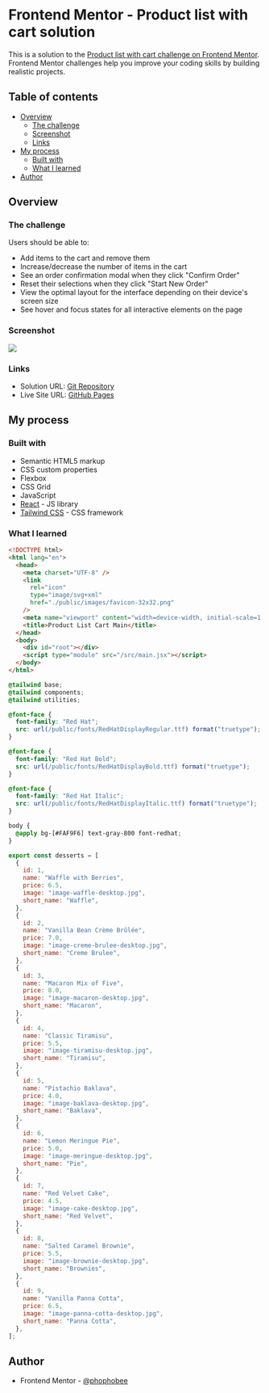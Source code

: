 # Frontend Mentor - Product list with cart solution

This is a solution to the [Product list with cart challenge on Frontend Mentor](https://www.frontendmentor.io/challenges/product-list-with-cart-5MmqLVAp_d). Frontend Mentor challenges help you improve your coding skills by building realistic projects.

## Table of contents

- [Overview](#overview)
  - [The challenge](#the-challenge)
  - [Screenshot](#screenshot)
  - [Links](#links)
- [My process](#my-process)
  - [Built with](#built-with)
  - [What I learned](#what-i-learned)
- [Author](#author)

## Overview

### The challenge

Users should be able to:

- Add items to the cart and remove them
- Increase/decrease the number of items in the cart
- See an order confirmation modal when they click "Confirm Order"
- Reset their selections when they click "Start New Order"
- View the optimal layout for the interface depending on their device's screen size
- See hover and focus states for all interactive elements on the page

### Screenshot

![](./screenshot.jpg)

### Links

- Solution URL: [Git Repository](https://github.com/phophobee/product-list-cart)
- Live Site URL: [GitHub Pages](https://phophobee.github.io/product-list-cart/)

## My process

### Built with

- Semantic HTML5 markup
- CSS custom properties
- Flexbox
- CSS Grid
- JavaScript
- [React](https://reactjs.org/) - JS library
- [Tailwind CSS](https://tailwindcss.com) - CSS framework

### What I learned

```html
<!DOCTYPE html>
<html lang="en">
  <head>
    <meta charset="UTF-8" />
    <link
      rel="icon"
      type="image/svg+xml"
      href="./public/images/favicon-32x32.png"
    />
    <meta name="viewport" content="width=device-width, initial-scale=1.0" />
    <title>Product List Cart Main</title>
  </head>
  <body>
    <div id="root"></div>
    <script type="module" src="/src/main.jsx"></script>
  </body>
</html>
```

```css
@tailwind base;
@tailwind components;
@tailwind utilities;

@font-face {
  font-family: "Red Hat";
  src: url(/public/fonts/RedHatDisplayRegular.ttf) format("truetype");
}

@font-face {
  font-family: "Red Hat Bold";
  src: url(/public/fonts/RedHatDisplayBold.ttf) format("truetype");
}

@font-face {
  font-family: "Red Hat Italic";
  src: url(/public/fonts/RedHatDisplayItalic.ttf) format("truetype");
}

body {
  @apply bg-[#FAF9F6] text-gray-800 font-redhat;
}
```

```js
export const desserts = [
  {
    id: 1,
    name: "Waffle with Berries",
    price: 6.5,
    image: "image-waffle-desktop.jpg",
    short_name: "Waffle",
  },
  {
    id: 2,
    name: "Vanilla Bean Crème Brûlée",
    price: 7.0,
    image: "image-creme-brulee-desktop.jpg",
    short_name: "Creme Brulee",
  },
  {
    id: 3,
    name: "Macaron Mix of Five",
    price: 8.0,
    image: "image-macaron-desktop.jpg",
    short_name: "Macaron",
  },
  {
    id: 4,
    name: "Classic Tiramisu",
    price: 5.5,
    image: "image-tiramisu-desktop.jpg",
    short_name: "Tiramisu",
  },
  {
    id: 5,
    name: "Pistachio Baklava",
    price: 4.0,
    image: "image-baklava-desktop.jpg",
    short_name: "Baklava",
  },
  {
    id: 6,
    name: "Lemon Meringue Pie",
    price: 5.0,
    image: "image-meringue-desktop.jpg",
    short_name: "Pie",
  },
  {
    id: 7,
    name: "Red Velvet Cake",
    price: 4.5,
    image: "image-cake-desktop.jpg",
    short_name: "Red Velvet",
  },
  {
    id: 8,
    name: "Salted Caramel Brownie",
    price: 5.5,
    image: "image-brownie-desktop.jpg",
    short_name: "Brownies",
  },
  {
    id: 9,
    name: "Vanilla Panna Cotta",
    price: 6.5,
    image: "image-panna-cotta-desktop.jpg",
    short_name: "Panna Cotta",
  },
];
```

## Author

- Frontend Mentor - [@phophobee](https://www.frontendmentor.io/profile/phophobe)
